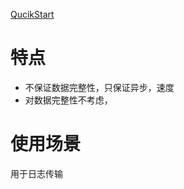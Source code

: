 [QucikStart](http://kafka.apache.org/quickstart#quickstart_startserver)


# 特点

* 不保证数据完整性，只保证异步，速度
* 对数据完整性不考虑，

# 使用场景

用于日志传输
